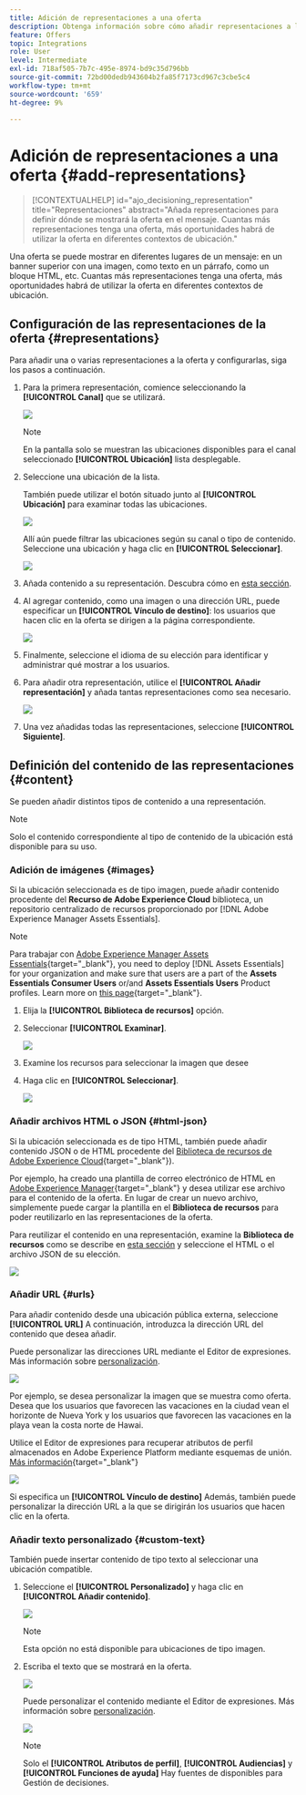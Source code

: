 ```yaml
---
title: Adición de representaciones a una oferta
description: Obtenga información sobre cómo añadir representaciones a las ofertas
feature: Offers
topic: Integrations
role: User
level: Intermediate
exl-id: 718af505-7b7c-495e-8974-bd9c35d796bb
source-git-commit: 72bd00dedb943604b2fa85f7173cd967c3cbe5c4
workflow-type: tm+mt
source-wordcount: '659'
ht-degree: 9%

---
```


# Adición de representaciones a una oferta {#add-representations}

>[!CONTEXTUALHELP]
>id="ajo_decisioning_representation"
>title="Representaciones"
>abstract="Añada representaciones para definir dónde se mostrará la oferta en el mensaje. Cuantas más representaciones tenga una oferta, más oportunidades habrá de utilizar la oferta en diferentes contextos de ubicación."

Una oferta se puede mostrar en diferentes lugares de un mensaje: en un banner superior con una imagen, como texto en un párrafo, como un bloque HTML, etc. Cuantas más representaciones tenga una oferta, más oportunidades habrá de utilizar la oferta en diferentes contextos de ubicación.

## Configuración de las representaciones de la oferta {#representations}

Para añadir una o varias representaciones a la oferta y configurarlas, siga los pasos a continuación.

1. Para la primera representación, comience seleccionando la **[!UICONTROL Canal]** que se utilizará.

   ![](../assets/channel-placement.png)

   >[!NOTE]
   >
   >En la pantalla solo se muestran las ubicaciones disponibles para el canal seleccionado **[!UICONTROL Ubicación]** lista desplegable.

1. Seleccione una ubicación de la lista.

   También puede utilizar el botón situado junto al **[!UICONTROL Ubicación]** para examinar todas las ubicaciones.

   ![](../assets/browse-button-placements.png)

   Allí aún puede filtrar las ubicaciones según su canal o tipo de contenido. Seleccione una ubicación y haga clic en **[!UICONTROL Seleccionar]**.

   ![](../assets/browse-placements.png)

1. Añada contenido a su representación. Descubra cómo en [esta sección](#content).

1. Al agregar contenido, como una imagen o una dirección URL, puede especificar un **[!UICONTROL Vínculo de destino]**: los usuarios que hacen clic en la oferta se dirigen a la página correspondiente.

   ![](../assets/offer-destination-link.png)

1. Finalmente, seleccione el idioma de su elección para identificar y administrar qué mostrar a los usuarios.

1. Para añadir otra representación, utilice el **[!UICONTROL Añadir representación]** y añada tantas representaciones como sea necesario.

   ![](../assets/offer-add-representation.png)

1. Una vez añadidas todas las representaciones, seleccione **[!UICONTROL Siguiente]**.

## Definición del contenido de las representaciones {#content}

Se pueden añadir distintos tipos de contenido a una representación.

>[!NOTE]
>
>Solo el contenido correspondiente al tipo de contenido de la ubicación está disponible para su uso.

### Adición de imágenes {#images}

Si la ubicación seleccionada es de tipo imagen, puede añadir contenido procedente del **Recurso de Adobe Experience Cloud** biblioteca, un repositorio centralizado de recursos proporcionado por [!DNL Adobe Experience Manager Assets Essentials].

>[!NOTE]
>
> Para trabajar con [Adobe Experience Manager Assets Essentials](https://experienceleague.adobe.com/docs/experience-manager-assets-essentials/help/introduction.html){target="_blank"}, you need to deploy [!DNL Assets Essentials] for your organization and make sure that users are a part of the **Assets Essentials Consumer Users** or/and **Assets Essentials Users** Product profiles. Learn more on [this page](https://experienceleague.adobe.com/docs/experience-manager-assets-essentials/help/get-started-admins/deploy-administer.html?lang=es){target="_blank"}.

1. Elija la **[!UICONTROL Biblioteca de recursos]** opción.

1. Seleccionar **[!UICONTROL Examinar]**.

   ![](../assets/offer-browse-asset-library.png)

1. Examine los recursos para seleccionar la imagen que desee

1. Haga clic en **[!UICONTROL Seleccionar]**.

   ![](../assets/offer-select-asset.png)

### Añadir archivos HTML o JSON {#html-json}

Si la ubicación seleccionada es de tipo HTML, también puede añadir contenido JSON o de HTML procedente del [Biblioteca de recursos de Adobe Experience Cloud](https://experienceleague.adobe.com/docs/experience-manager-assets-essentials/help/introduction.html){target="_blank"}).

Por ejemplo, ha creado una plantilla de correo electrónico de HTML en [Adobe Experience Manager](https://experienceleague.adobe.com/docs/experience-manager.html){target="_blank"} y desea utilizar ese archivo para el contenido de la oferta. En lugar de crear un nuevo archivo, simplemente puede cargar la plantilla en el **Biblioteca de recursos** para poder reutilizarlo en las representaciones de la oferta.

Para reutilizar el contenido en una representación, examine la **Biblioteca de recursos** como se describe en [esta sección](#images) y seleccione el HTML o el archivo JSON de su elección.

![](../assets/offer-browse-asset-library-json.png)

### Añadir URL {#urls}

Para añadir contenido desde una ubicación pública externa, seleccione **[!UICONTROL URL]** A continuación, introduzca la dirección URL del contenido que desea añadir.

Puede personalizar las direcciones URL mediante el Editor de expresiones. Más información sobre [personalización](../../personalization/personalize.md#use-expression-editor).

![](../assets/offer-content-url.png)

Por ejemplo, se desea personalizar la imagen que se muestra como oferta. Desea que los usuarios que favorecen las vacaciones en la ciudad vean el horizonte de Nueva York y los usuarios que favorecen las vacaciones en la playa vean la costa norte de Hawai.

Utilice el Editor de expresiones para recuperar atributos de perfil almacenados en Adobe Experience Platform mediante esquemas de unión. [Más información](https://experienceleague.adobe.com/docs/experience-platform/profile/union-schemas/union-schemas-overview.html){target="_blank"}

![](../assets/offer-content-url-personalization.png)

Si especifica un **[!UICONTROL Vínculo de destino]** Además, también puede personalizar la dirección URL a la que se dirigirán los usuarios que hacen clic en la oferta.

### Añadir texto personalizado {#custom-text}

También puede insertar contenido de tipo texto al seleccionar una ubicación compatible.

1. Seleccione el **[!UICONTROL Personalizado]** y haga clic en **[!UICONTROL Añadir contenido]**.

   ![](../assets/offer-add-content.png)

   >[!NOTE]
   >
   >Esta opción no está disponible para ubicaciones de tipo imagen.

1. Escriba el texto que se mostrará en la oferta.

   ![](../assets/offer-text-content.png)

   Puede personalizar el contenido mediante el Editor de expresiones. Más información sobre [personalización](../../personalization/personalize.md#use-expression-editor).

   ![](../assets/offer-personalization.png)

   >[!NOTE]
   >
   >Solo el **[!UICONTROL Atributos de perfil]**, **[!UICONTROL Audiencias]** y **[!UICONTROL Funciones de ayuda]** Hay fuentes de disponibles para Gestión de decisiones.

